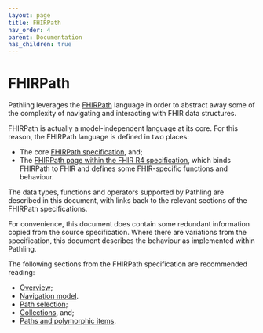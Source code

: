 ```yaml
---
layout: page
title: FHIRPath
nav_order: 4
parent: Documentation
has_children: true
---
```


# FHIRPath

Pathling leverages the [FHIRPath](https://hl7.org/fhirpath/2018Sep/index.html)
language in order to abstract away some of the complexity of navigating and
interacting with FHIR data structures.

FHIRPath is actually a model-independent language at its core. For this reason,
the FHIRPath language is defined in two places:

- The core
  [FHIRPath specification](https://hl7.org/fhirpath/2018Sep/index.html), and;
- The
  [FHIRPath page within the FHIR R4 specification](https://hl7.org/fhir/R4/fhirpath.html),
  which binds FHIRPath to FHIR and defines some FHIR-specific functions and
  behaviour.

The data types, functions and operators supported by Pathling are described in
this document, with links back to the relevant sections of the FHIRPath
specifications.

For convenience, this document does contain some redundant information copied
from the source specification. Where there are variations from the
specification, this document describes the behaviour as implemented within
Pathling.

The following sections from the FHIRPath specification are recommended reading:

- [Overview](https://hl7.org/fhirpath/2018Sep/index.html#overview);
- [Navigation model](https://hl7.org/fhirpath/2018Sep/index.html#navigation-model).
- [Path selection](https://hl7.org/fhirpath/2018Sep/index.html#path-selection);
- [Collections](https://hl7.org/fhirpath/2018Sep/index.html#collections), and;
- [Paths and polymorphic items](https://hl7.org/fhirpath/2018Sep/index.html#paths-and-polymorphic-items).
